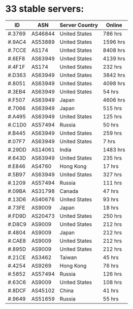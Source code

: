 # 33 stable servers:

| ID | ASN | Server Country | Online |
| ------ | ------ | ------ | ------ |
| #.3769 | AS46844 | United States | 786 hrs |
| #.9AC4 | AS53889 | United States | 1596 hrs |
| #.7CCE | AS174 | United States | 8408 hrs |
| #.6EF8 | AS63949 | United States | 4139 hrs |
| #.4F1F | AS174 | United States | 232 hrs |
| #.D363 | AS63949 | United States | 3842 hrs |
| #.8051 | AS63949 | United States | 4098 hrs |
| #.3EB4 | AS63949 | United States | 54 hrs |
| #.F507 | AS63949 | Japan | 4606 hrs |
| #.7066 | AS63949 | Japan | 515 hrs |
| #.A495 | AS63949 | United States | 125 hrs |
| #.C1D0 | AS57494 | Russia | 50 hrs |
| #.B445 | AS63949 | United States | 259 hrs |
| #.07F7 | AS63949 | United States | 7 hrs |
| #.29DD | AS14061 | India | 1483 hrs |
| #.643D | AS63949 | United States | 235 hrs |
| #.E846 | AS4760 | Hong Kong | 17 hrs |
| #.5B97 | AS63949 | United States | 327 hrs |
| #.1209 | AS57494 | Russia | 111 hrs |
| #.09BA | AS31798 | Canada | 47 hrs |
| #.13D6 | AS40676 | United States | 93 hrs |
| #.73FE | AS9009 | Japan | 18 hrs |
| #.FD9D | AS20473 | United States | 250 hrs |
| #.D8C9 | AS9009 | United States | 212 hrs |
| #.4804 | AS9009 | Japan | 212 hrs |
| #.CAE8 | AS9009 | United States | 212 hrs |
| #.895D | AS9009 | United States | 212 hrs |
| #.21CE | AS3462 | Taiwan | 45 hrs |
| #.4254 | AS9269 | Hong Kong | 76 hrs |
| #.5852 | AS57494 | Russia | 126 hrs |
| #.63C6 | AS9009 | United States | 108 hrs |
| #.8DCF | AS45102 | China | 41 hrs |
| #.9649 | AS51659 | Russia | 55 hrs |

